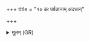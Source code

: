 +++
title = "१० कः पर्वतानाम् अदधान्"

+++
<details><summary>मूलम् (GR)</summary>

कः पर्वतानाम् अदधान् नामानि  
को वनस्पतीनाम् अदधाद् ओषधीनाम् ।  
पृच्छामि त्वा भुवनस्य नाभिं  
गां त्वा पृच्छामि कतमानि साक्षात् ॥
</details>